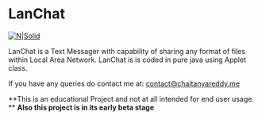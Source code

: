 # LanChat


[![N|Solid](https://image.ibb.co/kGkirG/crk.png)](http://chaitanyareddy.me)

LanChat is a Text Messager with capability of sharing any format of files within Local Area Network. LanChat is is coded in pure java using Applet class.


If you have any queries do contact me at: contact@chaitanyareddy.me


**This is an educational Project and not at all intended for end user usage. **
**Also this project is in its early beta stage**

